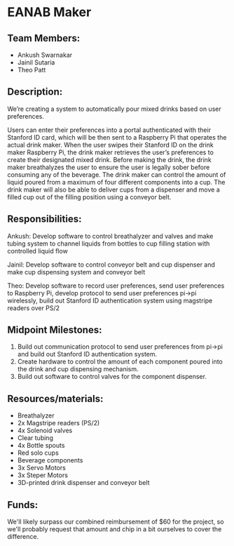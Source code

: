 # EANAB Maker

## Team Members:
* Ankush Swarnakar
* Jainil Sutaria
* Theo Patt

## Description:

We’re creating a system to automatically pour mixed drinks based on user preferences.

Users can enter their preferences into a portal authenticated with their Stanford ID card, which will be then sent to a Raspberry Pi that operates the actual drink maker. When the user swipes their Stanford ID on the drink maker Raspberry Pi, the drink maker retrieves the user’s preferences to create their designated mixed drink. Before making the drink, the drink maker breathalyzes the user to ensure the user is legally sober before consuming any of the beverage. The drink maker can control the amount of liquid poured from a maximum of four different components into a cup. The drink maker will also be able to deliver cups from a dispenser and move a filled cup out of the filling position using a conveyor belt.

## Responsibilities:

Ankush: Develop software to control breathalyzer and valves and make tubing system to channel liquids from bottles to cup filling station with controlled liquid flow

Jainil: Develop software to control conveyor belt and cup dispenser and make cup dispensing system and conveyor belt

Theo: Develop software to record user preferences, send user preferences to Raspberry Pi, develop protocol to send user preferences pi->pi wirelessly, build out Stanford ID authentication system using magstripe readers over PS/2

## Midpoint Milestones:

1. Build out communication protocol to send user preferences from pi->pi and build out Stanford ID authentication system.
2. Create hardware to control the amount of each component poured into the drink and cup dispensing mechanism.
3. Build out software to control valves for the component dispenser.

## Resources/materials:
* Breathalyzer
* 2x Magstripe readers (PS/2)
* 4x Solenoid valves
* Clear tubing
* 4x Bottle spouts
* Red solo cups
* Beverage components
* 3x Servo Motors
* 3x Steper Motors
* 3D-printed drink dispenser and conveyor belt

## Funds:
We'll likely surpass our combined reimbursement of $60 for the project, so we'll probably request that amount and chip in a bit ourselves to cover the difference.
